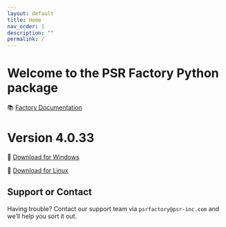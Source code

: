 ```yaml
---
layout: default
title: Home
nav_order: 1
description: ""
permalink: /
---
```


# Welcome to the PSR Factory Python package


📚 [Factory Documentation](https://docs.psr-inc.com/factory/)

# Version 4.0.33

🔗 [Download for Windows](https://www.psr-inc.com/app/link/?t=d&f=factory_python-4.0.33-windows-x64-71286a25-release.zip)

🔗 [Download for Linux](https://www.psr-inc.com/app/link/?t=d&f=factory_python-4.0.33-linux-x64-ba87546-release.zip)


## Support or Contact

Having trouble? Contact our support team via `psrfactory@psr-inc.com` and we’ll help you sort it out.
